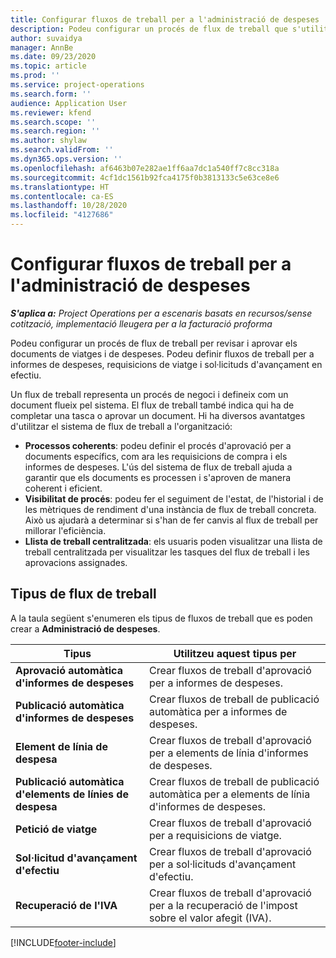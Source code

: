 ```yaml
---
title: Configurar fluxos de treball per a l'administració de despeses
description: Podeu configurar un procés de flux de treball que s'utilitzi per revisar i aprovar els documents de viatges i de despeses.
author: suvaidya
manager: AnnBe
ms.date: 09/23/2020
ms.topic: article
ms.prod: ''
ms.service: project-operations
ms.search.form: ''
audience: Application User
ms.reviewer: kfend
ms.search.scope: ''
ms.search.region: ''
ms.author: shylaw
ms.search.validFrom: ''
ms.dyn365.ops.version: ''
ms.openlocfilehash: af6463b07e282ae1ff6aa7dc1a540ff7c8cc318a
ms.sourcegitcommit: 4cf1dc1561b92fca4175f0b3813133c5e63ce8e6
ms.translationtype: HT
ms.contentlocale: ca-ES
ms.lasthandoff: 10/28/2020
ms.locfileid: "4127686"
---
```

# <a name="set-up-workflows-for-expense-management"></a>Configurar fluxos de treball per a l'administració de despeses

_**S'aplica a:** Project Operations per a escenaris basats en recursos/sense cotització, implementació lleugera per a la facturació proforma_

Podeu configurar un procés de flux de treball per revisar i aprovar els documents de viatges i de despeses. Podeu definir fluxos de treball per a informes de despeses, requisicions de viatge i sol·licituds d'avançament en efectiu.

Un flux de treball representa un procés de negoci i defineix com un document flueix pel sistema. El flux de treball també indica qui ha de completar una tasca o aprovar un document. Hi ha diversos avantatges d'utilitzar el sistema de flux de treball a l'organització:

- **Processos coherents**: podeu definir el procés d'aprovació per a documents específics, com ara les requisicions de compra i els informes de despeses. L'ús del sistema de flux de treball ajuda a garantir que els documents es processen i s'aproven de manera coherent i eficient.
- **Visibilitat de procés**: podeu fer el seguiment de l'estat, de l'historial i de les mètriques de rendiment d'una instància de flux de treball concreta. Això us ajudarà a determinar si s'han de fer canvis al flux de treball per millorar l'eficiència.
- **Llista de treball centralitzada**: els usuaris poden visualitzar una llista de treball centralitzada per visualitzar les tasques del flux de treball i les aprovacions assignades. 

## <a name="workflow-types"></a>Tipus de flux de treball

A la taula següent s'enumeren els tipus de fluxos de treball que es poden crear a **Administració de despeses**.


|              <strong>Tipus</strong>              |                   <strong>Utilitzeu aquest tipus per</strong>                   |
|-------------------------------------------------|-----------------------------------------------------------------------|
|   <strong>Aprovació automàtica d'informes de despeses</strong> |            Crear fluxos de treball d'aprovació per a informes de despeses.             |
|  <strong>Publicació automàtica d'informes de despeses</strong>   |        Crear fluxos de treball de publicació automàtica per a informes de despeses.        |
|       <strong>Element de línia de despesa</strong>        |     Crear fluxos de treball d'aprovació per a elements de línia d'informes de despeses.      |
| <strong>Publicació automàtica d'elements de línies de despesa</strong> | Crear fluxos de treball de publicació automàtica per a elements de línia d'informes de despeses. |
|       <strong>Petició de viatge</strong>       |          Crear fluxos de treball d'aprovació per a requisicions de viatge.           |
|      <strong>Sol·licitud d'avançament d'efectiu</strong>      |         Crear fluxos de treball d'aprovació per a sol·licituds d'avançament d'efectiu.          |
|        <strong>Recuperació de l'IVA</strong>        | Crear fluxos de treball d'aprovació per a la recuperació de l'impost sobre el valor afegit (IVA).  |


[!INCLUDE[footer-include](../includes/footer-banner.md)]